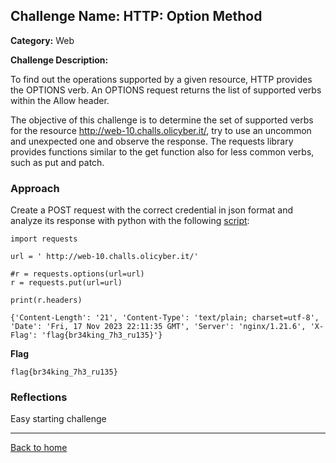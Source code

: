 ## Challenge Name: HTTP: Option Method
**Category:** Web

**Challenge Description:** 

To find out the operations supported by a given resource, HTTP provides the OPTIONS verb. An OPTIONS request returns the list of supported verbs within the Allow header.

The objective of this challenge is to determine the set of supported verbs for the resource http://web-10.challs.olicyber.it/, try to use an uncommon and unexpected one and observe the response. The requests library provides functions similar to the get function also for less common verbs, such as put and patch.

### Approach

Create a POST request with the correct credential in json format and analyze its response with python with the following [script](/olicyber-training/web/10-Option/solve.py):

```
import requests

url = ' http://web-10.challs.olicyber.it/'

#r = requests.options(url=url)
r = requests.put(url=url)

print(r.headers)
```

```
{'Content-Length': '21', 'Content-Type': 'text/plain; charset=utf-8', 'Date': 'Fri, 17 Nov 2023 22:11:35 GMT', 'Server': 'nginx/1.21.6', 'X-Flag': 'flag{br34king_7h3_ru135}'}
```

**Flag**

```
flag{br34king_7h3_ru135}
```
### Reflections
Easy starting challenge
  

---
<a href="/olicyber-training/main.md" class="btn">Back to home</a>
